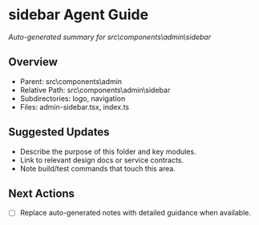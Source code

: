 ﻿# sidebar Agent Guide
*Auto-generated summary for src\components\admin\sidebar*

## Overview
- Parent: src\components\admin
- Relative Path: src\components\admin\sidebar
- Subdirectories: logo, navigation
- Files: admin-sidebar.tsx, index.ts

## Suggested Updates
- Describe the purpose of this folder and key modules.
- Link to relevant design docs or service contracts.
- Note build/test commands that touch this area.

## Next Actions
- [ ] Replace auto-generated notes with detailed guidance when available.
